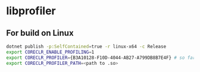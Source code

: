 # libprofiler

## For build on Linux

```bash
dotnet publish -p:SelfContained=true -r linux-x64 -c Release
export CORECLR_ENABLE_PROFILING=1
export CORECLR_PROFILER={B3A10128-F10D-4044-AB27-A799DB8B7E4F} # so far, anything fits
export CORECLR_PROFILER_PATH=<path to .so>
```